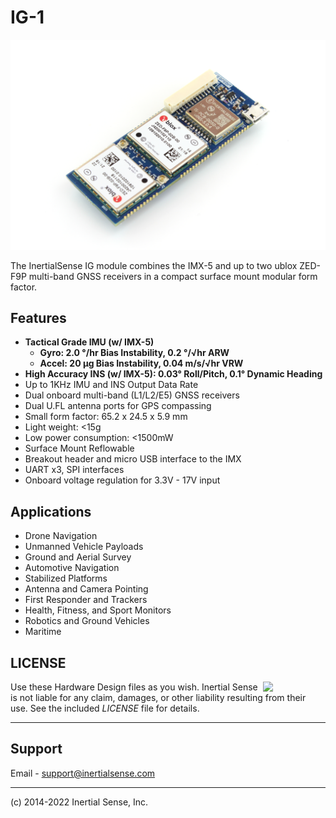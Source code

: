 # IG-1

![IG-1](Images/ig-1.1-g2.png)

The InertialSense IG module combines the IMX-5 and up to two ublox ZED-F9P multi-band GNSS receivers in a compact surface mount modular form factor. 

## Features

- **Tactical Grade IMU (w/ IMX-5)**
  - **Gyro: 2.0 °/hr Bias Instability, 0.2 °/√hr ARW**
  - **Accel: 20 μg Bias Instability, 0.04 m/s/√hr VRW**
- **High Accuracy INS (w/ IMX-5):  0.03° Roll/Pitch, 0.1° Dynamic Heading**
- Up to 1KHz IMU and INS Output Data Rate
- Dual onboard multi-band (L1/L2/E5) GNSS receivers
- Dual U.FL antenna ports for GPS compassing
- Small form factor:  65.2 x 24.5 x 5.9 mm
- Light weight:  <15g
- Low power consumption:  <1500mW
- Surface Mount Reflowable
- Breakout header and micro USB interface to the IMX
- UART x3, SPI interfaces
- Onboard voltage regulation for 3.3V - 17V input

## Applications

- Drone Navigation
- Unmanned Vehicle Payloads
- Ground and Aerial Survey
- Automotive Navigation
- Stabilized Platforms
- Antenna and Camera Pointing
- First Responder and Trackers
- Health, Fitness, and Sport Monitors
- Robotics and Ground Vehicles
- Maritime


## LICENSE

<img src="https://www.oshwa.org/wp-content/uploads/2014/03/oshw-logo.svg" width="100" align="right" />

Use these Hardware Design files as you wish.  Inertial Sense is not liable for any claim, damages, or other liability resulting from their use.  See the included *LICENSE* file for details.

------

## Support

Email - support@inertialsense.com

------

(c) 2014-2022 Inertial Sense, Inc.
